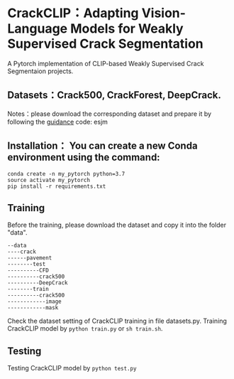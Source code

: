 # CrackCLIP：Adapting Vision-Language Models for Weakly Supervised Crack Segmentation

A Pytorch implementation of CLIP-based Weakly Supervised Crack Segmentaion projects.
## Datasets：Crack500, CrackForest, DeepCrack.
Notes：please download the corresponding dataset and prepare it by following the [guidance](https://pan.baidu.com/s/1lz910hv81JSPq87-rN9RGQ?pwd=esjm) code: esjm
## Installation： You can create a new Conda environment using the command:
```
conda create -n my_pytorch python=3.7
source activate my_pytorch
pip install -r requirements.txt
```

## Training
Before the training, please download the dataset and copy it into the folder "data".
```
--data
----crack
------pavement
--------test
----------CFD
----------crack500
----------DeepCrack
--------train
----------crack500
------------image
------------mask
```
Check the dataset setting of CrackCLIP training in file datasets.py.
Training CrackCLIP model by `python train.py` or `sh train.sh`.

## Testing
Testing CrackCLIP model by `python test.py`




